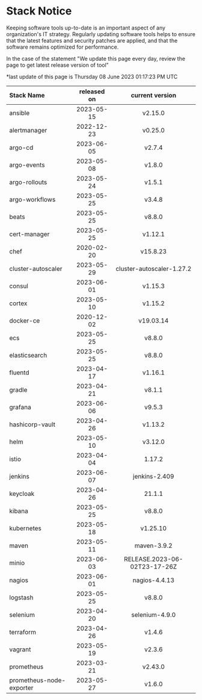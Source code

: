 # Stack Notice  
  

Keeping software tools up-to-date is an important aspect of any organization's IT strategy. Regularly updating software tools helps to ensure that the latest features and security patches are applied, and that the software remains optimized for performance.

In the case of the statement "We update this page every day, review the page to get latest release version of tool"  

*last update of this page is Thursday 08 June 2023 01:17:23 PM UTC

<center>

| Stack Name | released on    | current version    |
| :----- | :---: | :---: |
|ansible|2023-05-15|v2.15.0|
|alertmanager|2022-12-23|v0.25.0|
|argo-cd|2023-06-05|v2.7.4|
|argo-events|2023-05-08|v1.8.0|
|argo-rollouts|2023-05-24|v1.5.1|
|argo-workflows|2023-05-25|v3.4.8|
|beats|2023-05-25|v8.8.0|
|cert-manager|2023-05-25|v1.12.1|
|chef|2020-02-20|v15.8.23|
|cluster-autoscaler|2023-05-29|cluster-autoscaler-1.27.2|
|consul|2023-06-01|v1.15.3|
|cortex|2023-05-10|v1.15.2|
|docker-ce|2020-12-02|v19.03.14|
|ecs|2023-05-25|v8.8.0|
|elasticsearch|2023-05-25|v8.8.0|
|fluentd|2023-04-17|v1.16.1|
|gradle|2023-04-21|v8.1.1|
|grafana|2023-06-06|v9.5.3|
|hashicorp-vault|2023-04-26|v1.13.2|
|helm|2023-05-10|v3.12.0|
|istio|2023-04-04|1.17.2|
|jenkins|2023-06-07|jenkins-2.409|
|keycloak|2023-04-26|21.1.1|
|kibana|2023-05-25|v8.8.0|
|kubernetes|2023-05-18|v1.25.10|
|maven|2023-05-11|maven-3.9.2|
|minio|2023-06-03|RELEASE.2023-06-02T23-17-26Z|
|nagios|2023-06-01|nagios-4.4.13|
|logstash|2023-05-25|v8.8.0|
|selenium|2023-04-20|selenium-4.9.0|
|terraform|2023-04-26|v1.4.6|
|vagrant|2023-05-19|v2.3.6|
|prometheus|2023-03-21|v2.43.0|
|prometheus-node-exporter|2023-05-27|v1.6.0|

</center>
